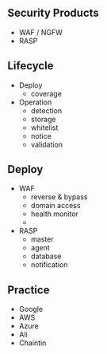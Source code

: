 ## Security Products
- WAF / NGFW
- RASP

## Lifecycle
- Deploy 
  - coverage 
- Operation
  - detection
  - storage
  - whitelist
  - notice
  - validation

## Deploy
- WAF
  - reverse & bypass
  - domain access
  - health monitor
  - 
- RASP
  - master
  - agent
  - database
  - notification



## Practice
- Google
- AWS
- Azure
- Ali
- Chaintin
